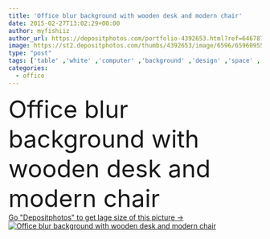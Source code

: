 ```yaml
---
title: 'Office blur background with wooden desk and modern chair'
date: 2015-02-27T13:02:29+00:00
author: myfishiiz
author_url: https://depositphotos.com/portfolio-4392653.html?ref=64678756
image: https://st2.depositphotos.com/thumbs/4392653/image/6596/65960955/api_thumb_450.jpg?forcejpeg=true
type: "post"
tags: ['table' ,'white' ,'computer' ,'background' ,'design' ,'space' ,'glass' ,'beautiful' ,'business' ,'person' ,'new' ,'art' ,'Decor' ,'elegance' ,'female' ,'sitting' ,'people' ,'abstract' ,'texture' ,'light' ,'wooden' ,'pattern' ,'chair' ,'technology' ,'style' ,'modern' ,'creative' ,'concept' ,'blur' ,'building' ,'corporate' ,'office' ,'urban' ,'window' ,'interior' ,'working' ,'with' ,'monitor' ,'desktop' ,'occupation' ,'desk' ,'clean' ,'furniture' ,'wood' ,'indoors' ,'discussion' ,'blurred' ,'worker' ,'meeting' ,'armchair' ]
categories: 
  - office
---
```

<div aling="center">
            <font size="60"> Office blur background with wooden desk and modern chair</font>   
</div>
<div>
    <a href='https://st2.depositphotos.com/thumbs/4392653/image/6596/65960955/api_thumb_450.jpg?forcejpeg=true?ref=64678756' target=_blank > Go "Depositphotos" to get lage size of this picture ->
        <img href='https://st2.depositphotos.com/thumbs/4392653/image/6596/65960955/api_thumb_450.jpg?forcejpeg=true?ref=64678756' src='https://st2.depositphotos.com/4392653/6596/i/950/depositphotos_65960955-stock-photo-office-blur-background-with-wooden.jpg?forcejpeg=true' alt='Office blur background with wooden desk and modern chair' >
    </a>
</div>
